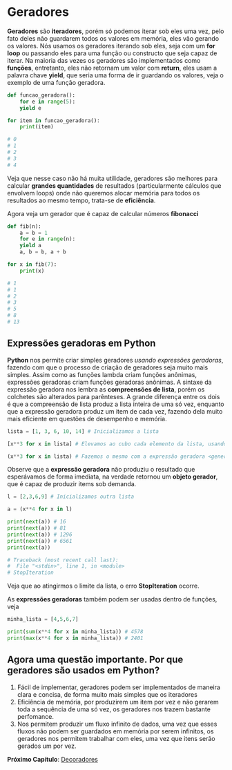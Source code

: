 # Geradores

**Geradores** são **iteradores**, porém só podemos iterar sob eles uma vez, pelo fato deles não guardarem todos os valores em memória, eles vão gerando os valores. Nós usamos os geradores iterando sob eles, seja com um **for loop** ou passando eles para uma função ou constructo que seja capaz de iterar. Na maioria das vezes os geradores são implementados como **funções**, entretanto, eles não retornam um valor com **return**, eles usam a palavra chave **yield**, que seria uma forma de ir guardando os valores, veja o exemplo de uma função geradora.

```python
def funcao_geradora():
    for e in range(5):
	yield e

for item in funcao_geradora():
    print(item)

# 0
# 1
# 2
# 3
# 4
```

Veja que nesse caso não há muita utilidade, geradores são melhores para calcular **grandes quantidades** de resultados (particularmente cálculos que envolvem loops) onde não queremos alocar memória para todos os resultados ao mesmo tempo, trata-se de **eficiência**. 

Agora veja um gerador que é capaz de calcular números **fibonacci**

```python
def fib(n):
    a = b = 1
    for e in range(n):
	yield a
	a, b = b, a + b

for x in fib(7):
    print(x)

# 1
# 1
# 2
# 3
# 5
# 8
# 13
```

## Expressões geradoras em **Python**

**Python** nos permite criar simples geradores *usando expressões geradoras*, fazendo com que o processo de criação de geradores seja muito mais simples. Assim como as funções lambda criam funções anônimas, expressões geradoras criam funções geradoras anônimas. A sintaxe da expressão geradora nos lembra as **compreensões de lista**, porém os colchetes são alterados para parênteses. A grande diferença entre os dois é que a compreensão de lista produz a lista inteira de uma só vez, enquanto que a expressão geradora produz um item de cada vez, fazendo dela muito mais eficiente em questões de desempenho e memória.

```python
lista = [1, 3, 6, 10, 14] # Inicializamos a lista

[x**3 for x in lista] # Elevamos ao cubo cada elemento da lista, usando uma compreensão de lista [1, 27, 216, 1000, 2744]

(x**3 for x in lista) # Fazemos o mesmo com a expressão geradora <generator object <genexpr> at 0x7f720eedb3b8>
```

Observe que a **expressão geradora** não produziu o resultado que esperávamos de forma imediata, na verdade retornou um **objeto gerador**, que é capaz de produzir items sob demanda.

```python
l = [2,3,6,9] # Inicializamos outra lista

a = (x**4 for x in l)

print(next(a)) # 16
print(next(a)) # 81
print(next(a)) # 1296
print(next(a)) # 6561
print(next(a)) 

# Traceback (most recent call last):
#  File "<stdin>", line 1, in <module>
# StopIteration
```

Veja que ao atingirmos o limite da lista, o erro **StopIteration** ocorre. 

As **expressões geradoras** também podem ser usadas dentro de funções, veja

```python
minha_lista = [4,5,6,7]

print(sum(x**4 for x in minha_lista)) # 4578
print(max(x**4 for x in minha_lista)) # 2401
```

## Agora uma questão importante. Por que geradores são usados em Python?

1. Fácil de implementar, geradores podem ser implementados de maneira clara e concisa, de forma muito mais simples que os iteradores
2. Eficiência de memória, por produzirem um item por vez e não gerarem toda a sequência de uma só vez, os geradores nos trazem bastante perfomance.
3. Nos permitem produzir um fluxo infinito de dados, uma vez que esses fluxos não podem ser guardados em memória por serem infinitos, os geradores nos permitem trabalhar com eles, uma vez que itens serão gerados um por vez.

**Próximo Capítulo**: [Decoradores](https://github.com/the-akira/Python-Iluminado/blob/master/Capitulos/28.Decoradores.md)
